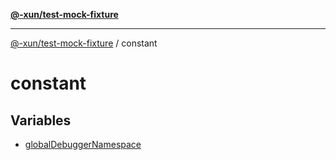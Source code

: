 [**@-xun/test-mock-fixture**](../README.md)

***

[@-xun/test-mock-fixture](../README.md) / constant

# constant

## Variables

- [globalDebuggerNamespace](variables/globalDebuggerNamespace.md)
